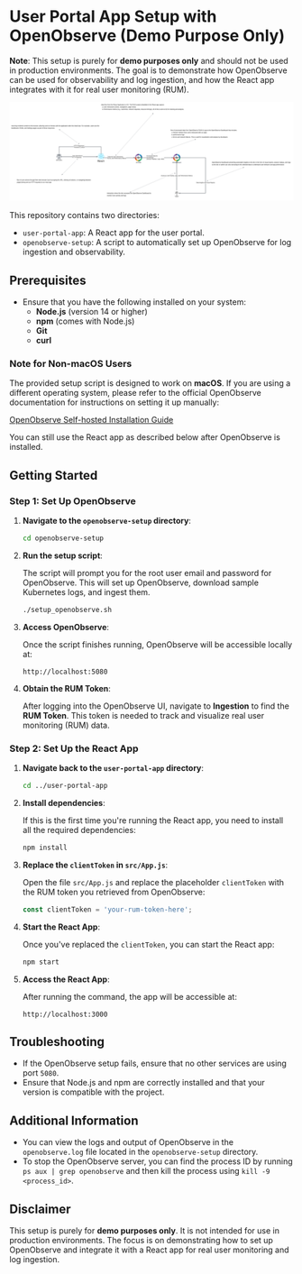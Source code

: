# User Portal App Setup with OpenObserve (Demo Purpose Only)

**Note**: This setup is purely for **demo purposes only** and should not be used in production environments. The goal is to demonstrate how OpenObserve can be used for observability and log ingestion, and how the React app integrates with it for real user monitoring (RUM).

![Real User Monitoring Flow](./assets/rum.png)

This repository contains two directories:
- `user-portal-app`: A React app for the user portal.
- `openobserve-setup`: A script to automatically set up OpenObserve for log ingestion and observability.

## Prerequisites

- Ensure that you have the following installed on your system:
  - **Node.js** (version 14 or higher)
  - **npm** (comes with Node.js)
  - **Git**
  - **curl**

### Note for Non-macOS Users

The provided setup script is designed to work on **macOS**. If you are using a different operating system, please refer to the official OpenObserve documentation for instructions on setting it up manually:

<a href="https://openobserve.ai/docs/quickstart/#self-hosted-installation" target="_blank">OpenObserve Self-hosted Installation Guide</a>

You can still use the React app as described below after OpenObserve is installed.


## Getting Started

### Step 1: Set Up OpenObserve

1. **Navigate to the `openobserve-setup` directory**:

    ```bash
    cd openobserve-setup
    ```

2. **Run the setup script**:

    The script will prompt you for the root user email and password for OpenObserve. This will set up OpenObserve, download sample Kubernetes logs, and ingest them.

    ```bash
    ./setup_openobserve.sh
    ```

3. **Access OpenObserve**:

    Once the script finishes running, OpenObserve will be accessible locally at:

    ```
    http://localhost:5080
    ```

4. **Obtain the RUM Token**:

    After logging into the OpenObserve UI, navigate to **Ingestion** to find the **RUM Token**. This token is needed to track and visualize real user monitoring (RUM) data.

### Step 2: Set Up the React App

1. **Navigate back to the `user-portal-app` directory**:

    ```bash
    cd ../user-portal-app
    ```

2. **Install dependencies**:

    If this is the first time you're running the React app, you need to install all the required dependencies:

    ```bash
    npm install
    ```

3. **Replace the `clientToken` in `src/App.js`**:

    Open the file `src/App.js` and replace the placeholder `clientToken` with the RUM token you retrieved from OpenObserve:

    ```javascript
    const clientToken = 'your-rum-token-here';
    ```

4. **Start the React App**:

    Once you've replaced the `clientToken`, you can start the React app:

    ```bash
    npm start
    ```

5. **Access the React App**:

    After running the command, the app will be accessible at:

    ```
    http://localhost:3000
    ```

## Troubleshooting

- If the OpenObserve setup fails, ensure that no other services are using port `5080`.
- Ensure that Node.js and npm are correctly installed and that your version is compatible with the project.

## Additional Information

- You can view the logs and output of OpenObserve in the `openobserve.log` file located in the `openobserve-setup` directory.
- To stop the OpenObserve server, you can find the process ID by running `ps aux | grep openobserve` and then kill the process using `kill -9 <process_id>`.

## Disclaimer

This setup is purely for **demo purposes only**. It is not intended for use in production environments. The focus is on demonstrating how to set up OpenObserve and integrate it with a React app for real user monitoring and log ingestion.

